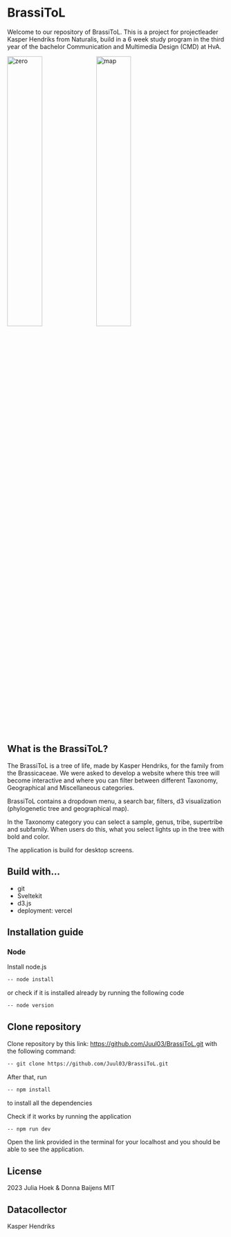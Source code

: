 # BrassiToL

Welcome to our repository of BrassiToL. This is a project for projectleader Kasper Hendriks from Naturalis, build in a 6 week study program in the third year of the bachelor Communication and Multimedia Design (CMD) at HvA.

<img src="https://github.com/Juul03/BrassiToL/assets/118166691/fa21986e-d657-4bd4-9d67-ce565ffdd366" alt="zero" width="40%"/>
<img src="https://github.com/Juul03/BrassiToL/assets/118166691/9a25482d-3dce-4fb6-b4f6-ec0369d23f84" alt="map" width="40%"/>


## What is the BrassiToL?
The BrassiToL is a tree of life, made by Kasper Hendriks, for the family from the Brassicaceae. We were asked to develop a website where this tree will become interactive and where you can filter between different Taxonomy, Geographical and Miscellaneous categories.

BrassiToL contains a dropdown menu, a search bar, filters, d3 visualization (phylogenetic tree and geographical map). 

In the Taxonomy category you can select a sample, genus, tribe, supertribe and subfamily. When users do this, what you select lights up in the tree with bold and color. 

The application is build for desktop screens. 

## Build with...
* git
* Sveltekit
* d3.js
* deployment: vercel

## Installation guide
### Node
Install node.js
```bash
-- node install
```
or check if it is installed already by running the following code
```bash
-- node version
```

## Clone repository
Clone repository by this link: https://github.com/Juul03/BrassiToL.git with the following command:

```bash
-- git clone https://github.com/Juul03/BrassiToL.git
```

After that, run

```bash
-- npm install
```
to install all the dependencies

Check if it works by running the application

```bash
-- npm run dev
```
Open the link provided in the terminal for your localhost and you should be able to see the application.

## License
2023 Julia Hoek & Donna Baijens MIT

## Datacollector
Kasper Hendriks
